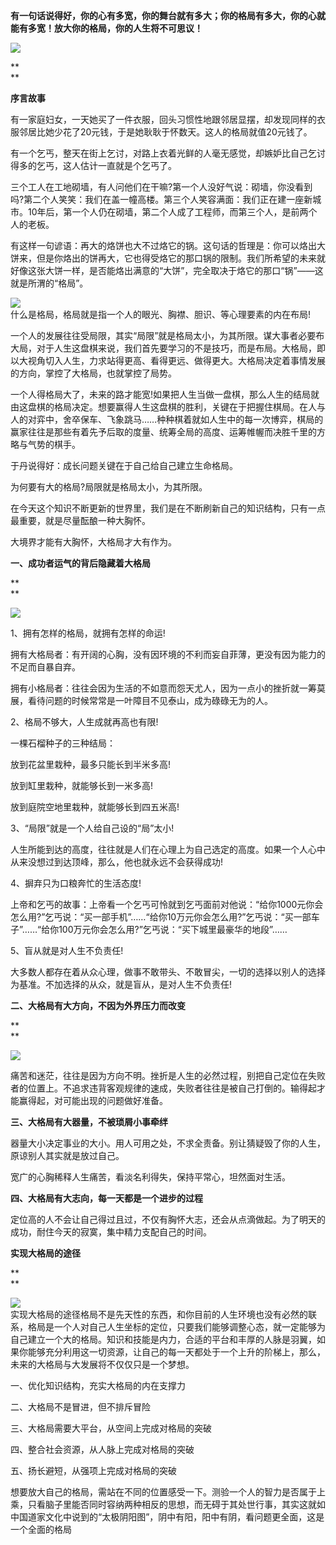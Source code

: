 **有一句话说得好，你的心有多宽，你的舞台就有多大；你的格局有多大，你的心就能有多宽！放大你的格局，你的人生将不可思议！**

  


![](https://mmbiz.qpic.cn/mmbiz/iblb8dhusico8yJ0TbPor3GmmnXPV6iakHibstrWSj5CQcq7BjicjJ3XPqKGDOgkY5LQ8icuxy3p3Lehpiarrm9sH8IHQ/640?wx_fmt=jpeg&tp=webp&wxfrom=5&wx_lazy=1&wx_co=1)  


**  
**

**序言故事**

  


有一家庭妇女，一天她买了一件衣服，回头习惯性地跟邻居显摆，却发现同样的衣服邻居比她少花了20元钱，于是她耿耿于怀数天。这人的格局就值20元钱了。

  


有一个乞丐，整天在街上乞讨，对路上衣着光鲜的人毫无感觉，却嫉妒比自己乞讨得多的乞丐，这人估计一直就是个乞丐了。

  


三个工人在工地砌墙，有人问他们在干嘛?第一个人没好气说：砌墙，你没看到吗?第二个人笑笑：我们在盖一幢高楼。第三个人笑容满面：我们正在建一座新城市。10年后，第一个人仍在砌墙，第二个人成了工程师，而第三个人，是前两个人的老板。

  


有这样一句谚语：再大的烙饼也大不过烙它的锅。这句话的哲理是：你可以烙出大饼来，但是你烙出的饼再大，它也得受烙它的那口锅的限制。我们所希望的未来就好像这张大饼一样，是否能烙出满意的“大饼”，完全取决于烙它的那口“锅”——这就是所渭的“格局”。

  


![](https://mmbiz.qpic.cn/mmbiz/iblb8dhusico8yJ0TbPor3GmmnXPV6iakHibYa7WBTPONlQ9zvmnFuUPqbO1icmox2Xiaf5iccll3qYTVMgmIOQpQiaaXQ/640?wx_fmt=jpeg&tp=webp&wxfrom=5&wx_lazy=1&wx_co=1)  
什么是格局，格局就是指一个人的眼光、胸襟、胆识、等心理要素的内在布局!

  


一个人的发展往往受局限，其实“局限”就是格局太小，为其所限。谋大事者必要布大局，对于人生这盘棋来说，我们首先要学习的不是技巧，而是布局。大格局，即以大视角切入人生，力求站得更高、看得更远、做得更大。大格局决定着事情发展的方向，掌控了大格局，也就掌控了局势。

  


一个人得格局大了，未来的路才能宽!如果把人生当做一盘棋，那么人生的结局就由这盘棋的格局决定。想要赢得人生这盘棋的胜利，关键在于把握住棋局。在人与人的对弈中，舍卒保车、飞象跳马……种种棋着就如人生中的每一次博弈，棋局的赢家往往是那些有着先予后取的度量、统筹全局的高度、运筹帷幄而决胜千里的方略与气势的棋手。

  


于丹说得好：成长问题关键在于自己给自己建立生命格局。

  


为何要有大的格局?局限就是格局太小，为其所限。

  


在今天这个知识不断更新的世界里，我们是在不断刷新自己的知识结构，只有一点最重要，就是尽量酝酿一种大胸怀。

  


大境界才能有大胸怀，大格局才大有作为。

  


**一、成功者运气的背后隐藏着大格局**

**  
**

![](https://mmbiz.qpic.cn/mmbiz/iblb8dhusico8yJ0TbPor3GmmnXPV6iakHib6TbwNxxzBibAc0EZzckxhtgQhlgPmXNk5urTH1MfMHBcc4ZSzlojBwg/640?wx_fmt=jpeg&tp=webp&wxfrom=5&wx_lazy=1&wx_co=1)

1、拥有怎样的格局，就拥有怎样的命运!  


  


拥有大格局者：有开阔的心胸，没有因环境的不利而妄自菲薄，更没有因为能力的不足而自暴自弃。

  


拥有小格局者：往往会因为生活的不如意而怨天尤人，因为一点小的挫折就一筹莫展，看待问题的时候常常是一叶障目不见泰山，成为碌碌无为的人。

  


2、格局不够大，人生成就再高也有限!

  


一棵石榴种子的三种结局：

  


放到花盆里栽种，最多只能长到半米多高!

  


放到缸里栽种，就能够长到一米多高!

  


放到庭院空地里栽种，就能够长到四五米高!

  


3、“局限”就是一个人给自己设的“局”太小!

  


人生所能到达的高度，往往就是人们在心理上为自己选定的高度。如果一个人心中从来没想过到达顶峰，那么，他也就永远不会获得成功!

  


4、摒弃只为口粮奔忙的生活态度!

  


上帝和乞丐的故事：上帝看一个乞丐可怜就到乞丐面前对他说：“给你1000元你会怎么用?”乞丐说：“买一部手机”……“给你10万元你会怎么用?”乞丐说：“买一部车子”……“给你100万元你会怎么用?”乞丐说：“买下城里最豪华的地段”……

  


5、盲从就是对人生不负责任!

  


大多数人都存在着从众心理，做事不敢带头、不敢冒尖，一切的选择以别人的选择为基准。不加选择的从众，就是盲从，是对人生不负责任!

  


**二、大格局有大方向，不因为外界压力而改变**

**  
**

![](https://mmbiz.qpic.cn/mmbiz/iblb8dhusico8yJ0TbPor3GmmnXPV6iakHiboNKIKNibZlOOZKktoS307NDnjEsDYmmaKNf1fNf2icsMJVRkGr00IibuQ/640?wx_fmt=jpeg&tp=webp&wxfrom=5&wx_lazy=1&wx_co=1)  


痛苦和迷茫，往往是因为方向不明。挫折是人生的必然过程，别把自己定位在失败者的位置上。不追求违背客观规律的速成，失败者往往是被自己打倒的。输得起才能赢得起，对可能出现的问题做好准备。

  


**三、大格局有大器量，不被琐屑小事牵绊**

  


器量大小决定事业的大小。用人可用之处，不求全责备。别让猜疑毁了你的人生，原谅别人其实就是放过自己。

  


宽广的心胸稀释人生痛苦，看淡名利得失，保持平常心，坦然面对生活。

  


**四、大格局有大志向，每一天都是一个进步的过程**

  


定位高的人不会让自己得过且过，不仅有胸怀大志，还会从点滴做起。为了明天的成功，耐住今天的寂寞，集中精力支配自己的时间。

  


**实现大格局的途径**

**  
**

![](https://mmbiz.qpic.cn/mmbiz/iblb8dhusico8yJ0TbPor3GmmnXPV6iakHibD2y12ayx4EvNP3WbtwPSHiaibLcnG9sTPaoJicfnRf8Qje7nQt5KYoKicQ/640?wx_fmt=jpeg&tp=webp&wxfrom=5&wx_lazy=1&wx_co=1)  
实现大格局的途径格局不是先天性的东西，和你目前的人生环境也没有必然的联系，格局是一个人对自己人生坐标的定位，只要我们能够调整心态，就一定能够为自己建立一个大的格局。知识和技能是内力，合适的平台和丰厚的人脉是羽翼，如果你能够充分利用这一切资源，让自己的每一天都处于一个上升的阶梯上，那么，未来的大格局与大发展将不仅仅只是一个梦想。

  


一、优化知识结构，充实大格局的内在支撑力

  


二、大格局不是冒进，但不排斥冒险

  


三、大格局需要大平台，从空间上完成对格局的突破

  


四、整合社会资源，从人脉上完成对格局的突破

  


五、扬长避短，从强项上完成对格局的突破

  


想要放大自己的格局，需站在不同的位置感受一下。测验一个人的智力是否属于上乘，只看脑子里能否同时容纳两种相反的思想，而无碍于其处世行事，其实这就如中国道家文化中说到的“太极阴阳图”，阴中有阳，阳中有阴，看问题更全面，这是一个全面的格局

